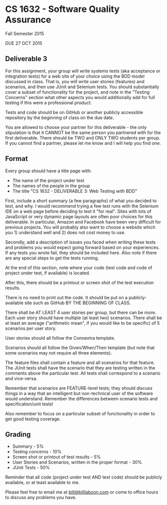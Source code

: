 # CS 1632 - Software Quality Assurance
Fall Semester 2015

DUE 27 OCT 2015

## Deliverable 3

For this assignment, your group will write systems tests (aka acceptance or integration tests) for a web site of your choice using the BDD model discussed in class.  That is, you will write user stories (features) and scenarios, and then use JUnit and Selenium tests.  You should substantially cover a subset of functionality for the project, and note in the "Testing Concerns" section what other aspects you would additionally add for full testing if this were a professional product.

Tests and code should be on GitHub or another publicly accessible repository by the beginning of class on the due date.

You are allowed to choose your partner for this deliverable - the only stipulation is that it CANNOT be the same person you partnered with for the first deliverable.  There should be TWO and ONLY TWO students per group.  If you cannot find a partner, please let me know and I will help you find one.

## Format
Every group should have a title page with:
* The name of the project under test
* The names of the people in the group
* The title "CS 1632 - DELIVERABLE 3: Web Testing with BDD"

First, include a short summary (a few paragraphs) of what you decided to test, and why.  I would recommend trying a few test runs with the Selenium IDE on a web page before deciding to test it "for real".  Sites with lots of JavaScript or very dynamic page layouts are often poor choices for this deliverable.  In particular, Amazon and Facebook have been very difficult for previous projects.  You will probably also want to choose a website which you 1) understand well and 2) does not cost money to use.

Secondly, add a description of issues you faced when writing these tests and problems you would expect going forward based on your experiences.  If any tests you wrote fail, they should be included here.  Also note if there are any special steps to get the tests running.

At the end of this section, note where your code (test code and code of project under test, if available) is located.  

After this, there should be a printout or screen shot of the test execution results.

There is no need to print out the code.  It should be put on a publicly-available site such as GitHub BY THE BEGINNING OF CLASS.

There shall be AT LEAST 4 user stories per group, but there can be more.  Each user story should have multiple (at least two) scenarios.  There shall be at least an average ("arithmetic mean", if you would like to be specific) of 5 scenarios per user story.  

User stories should all follow the Connextra template.

Scenarios should all follow the Given/When/Then template (but note that some scenarios may not require all three elements).

The feature files shall contain a feature and all scenarios for that feature.  The JUnit tests shall have the scenario that they are testing written in the comments above the particular test.  All tests shall correspond to a scenario and vice-versa.

Remember that scenarios are FEATURE-level tests; they should discuss things in a way that an intelligent but non-technical user of the software would understand.  Remember the differences between scenario tests and specification/unit tests!

Also remember to focus on a particular subset of functionality in order to get good testing coverage.

## Grading
* Summary - 5%
* Testing concerns - 10% 
* Screen shot or printout of test results - 5%
* User Stories and Scenarios, written in the proper format - 30%
* JUnit Tests - 50%

Reminder that all code (project under test AND test code) should be publicly available, or at least available to me.

Please feel free to email me at bill@billlaboon.com or come to office hours to discuss any problems you have. 
 
